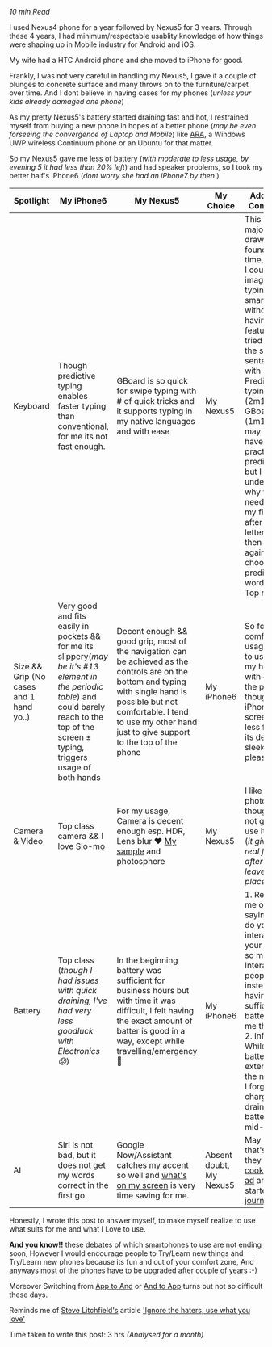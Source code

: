 *10 min Read*

I used Nexus4 phone for a year followed by Nexus5 for 3 years. 
Through these 4 years, I had minimum/respectable usablity knowledge of how things were shaping up in Mobile industry for Android and iOS.

My wife had a HTC Android phone and she moved to iPhone for good. 

Frankly, I was not very careful in handling my Nexus5, I gave it a couple of plunges to concrete surface and many throws on to the furniture/carpet over time. 
And I dont believe in having cases for my phones (*unless your kids already damaged one phone*)  

As my pretty Nexus5's battery started draining fast and hot, I restrained myself from buying a new phone in hopes of a better phone (*may be even forseeing the convergence of Laptop and Mobile*) like [ARA](https://atap.google.com/ara/), a Windows UWP wireless Continuum phone or an Ubuntu for that matter. 

So my Nexus5 gave me less of battery (*with moderate to less usage, by evening 5 it had less than 20% left*) and had speaker problems, so I took my better half's iPhone6 (*dont worry she had an iPhone7 by then* ) 

Spotlight | My iPhone6 | My Nexus5 | My Choice | Additional Comments 
------------ | ------------- | ------------- | ------------- | -------------
Keyboard | Though predictive typing enables faster typing than conventional, for me its not fast enough. | GBoard is so quick for swipe typing with # of quick tricks and it supports typing in my native languages and with ease  | My Nexus5 | This is the major drawback I found in no time, In fact, I could not imagine typing on a smartphone without having swipe feature. I tried typing the same sentence with Predictive typing (2m14s) and GBoard (1m14s), may be I have less practice with predictive but I didn't understand why would I need to lift my fingers after every letter and then lift again and choose the predicted word on the Top ribbon. 
Size && Grip (No cases and 1 hand yo..) | Very good and fits easily in pockets && for me its slippery(*may be it's #13 element in the periodic table*) and could barely reach to the top of the screen ± typing, triggers usage of both hands | Decent enough && good grip, most of the navigation can be achieved as the controls are on the bottom and typing with single hand is possible but not comfortable. I tend to use my other hand just to give support to the top of the phone | My iPhone6 | So for comfortable usage I need to use both my hands with either of the phones, though I felt iPhone6 screen is less for me, its design is sleek and pleasing
Camera & Video | Top class camera && I love Slo-mo | For my usage, Camera is decent enough esp. HDR, Lens blur ❤ [My sample](https://deepuhub.github.io/images/LensBlur_Nexus5.jpg) and photosphere | My Nexus5 | I like photosphere, though I did not get to use it much (*it gives a real feel after you leave the place*)
Battery | Top class (*though I had issues with quick draining, I've had very less goodluck with Electronics😟*) | In the beginning battery was sufficient for business hours but with time it was difficult, I felt having the exact amount of batter is good in a way, except while travelling/emergency 😬 | My iPhone6 | 1. Reminds me of people saying "Why do you interact with your phone so much? Interact with people instead!", having sufficient batter helps me that way. 2. Infact, While battery extends to the next day, I forget to charge and drain my battery next mid-day!  
AI | Siri is not bad, but it does not get my words correct in the first go. | Google Now/Assistant catches my accent so well and [what's on my screen](https://support.google.com/websearch/answer/6304517?co=GENIE.Platform%3DAndroid&hl=en) is very time saving for me. | Absent doubt, My Nexus5  | May be that's why they recently [cooked an ad](https://www.youtube.com/watch?v=ufBLI6bB9sg) and started a [journal](https://machinelearning.apple.com/) |

Honestly, I wrote this post to answer myself, to make myself realize to use what suits for me and what I  Love to use.

**And you know!!** these debates of which smartphones to use are not ending soon, However I would encourage people to Try/Learn new things and Try/Learn new phones because its fun and out of your comfort zone, And anyways most of the phones have to be upgraded after couple of years :-) 

Moreover Switching from [App to And](https://www.android.com/switch/) or [And to App]() turns out not so difficult these days.

Reminds me of [Steve Litchfield's](http://allaboutwindowsphone.com/authors/steve-litchfield.php) article ['Ignore the haters, use what you love'](http://allaboutwindowsphone.com/flow/item/22361_Ignore_the_haters_use_what_you.php)

Time taken to write this post: 3 hrs *(Analysed for a month)*
